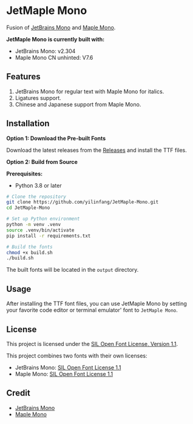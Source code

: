 # JetMaple Mono

Fusion of [JetBrains Mono](https://www.jetbrains.com/lp/mono/) and [Maple Mono](https://github.com/subframe7536/Maple-font).

**JetMaple Mono is currently built with:**

- JetBrains Mono: v2.304
- Maple Mono CN unhinted: V7.6

## Features

1. JetBrains Mono for regular text with Maple Mono for italics.
2. Ligatures support.
3. Chinese and Japanese support from Maple Mono.

## Installation

**Option 1: Download the Pre-built Fonts**

Download the latest releases from the [Releases](https://github.com/yilinfang/JetMaple-Mono/releases) and install the TTF files.

**Option 2: Build from Source**

**Prerequisites:**

- Python 3.8 or later

```bash
# Clone the repository
git clone https://github.com/yilinfang/JetMaple-Mono.git
cd JetMaple-Mono

# Set up Python environment
python -m venv .venv
source .venv/bin/activate
pip install -r requirements.txt

# Build the fonts
chmod +x build.sh
./build.sh
```

The built fonts will be located in the `output` directory.

## Usage

After installing the TTF font files, you can use JetMaple Mono by setting your favorite code editor or terminal emulator' font to `JetMaple Mono`.

## License

This project is licensed under the [SIL Open Font License, Version 1.1](OFL.txt).

This project combines two fonts with their own licenses:

- JetBrains Mono: [SIL Open Font License 1.1](https://github.com/JetBrains/JetBrainsMono/blob/master/OFL.txt)
- Maple Mono: [SIL Open Font License 1.1](https://github.com/subframe7536/maple-font/blob/variable/OFL.txt)

## Credit

- [JetBrains Mono](https://github.com/JetBrains/JetBrainsMono)
- [Maple Mono](https://github.com/subframe7536/Maple-font)
